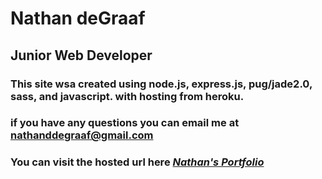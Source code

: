 # Nathan deGraaf

## Junior Web Developer
### This site wsa created using node.js, express.js, pug/jade2.0, sass, and javascript. with hosting from heroku. 

### if you have any questions you can email me at nathanddegraaf@gmail.com
### You can visit the hosted url here *[Nathan's Portfolio](https://nathan-degraaf.herokuapp.com/)*